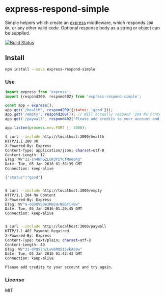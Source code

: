 # express-respond-simple

Simple helpers which create an [express](http://expressjs.com/) middleware, which responds `200 OK`, or any other valid
code. Optional response body as a string or object can be supplied.

[![Build Status](https://travis-ci.org/hugojosefson/express-respond-simple.svg?branch=master)](https://travis-ci.org/hugojosefson/express-respond-simple)

## Install

```bash
npm install --save express-respond-simple
```

### Use

```javascript
import express from 'express';
import {respond200, respond402} from 'express-respond-simple';

const app = express();
app.get('/health', respond200({status: 'good'}));
app.get('/empty', respond200()); // Will actually respond '204 No Content' instead of 200 if no body is given
app.get('/paywall', respond402('Please add credits to your account and try again.'));

app.listen(process.env.PORT || 3000);
```

```bash
$ curl --include http://localhost:3000/health
HTTP/1.1 200 OK
X-Powered-By: Express
Content-Type: application/json; charset=utf-8
Content-Length: 17
ETag: W/"11-sn4NhG2LGN3PiYCfMneoRg"
Date: Tue, 05 Jan 2016 01:38:39 GMT
Connection: keep-alive

{"status":"good"}


$ curl --include http://localhost:3000/empty
HTTP/1.1 204 No Content
X-Powered-By: Express
ETag: W/"a-oQDOV50e1MN2H/N8GYi+8w"
Date: Tue, 05 Jan 2016 01:39:45 GMT
Connection: keep-alive


$ curl --include http://localhost:3000/paywall
HTTP/1.1 402 Payment Required
X-Powered-By: Express
Content-Type: text/plain; charset=utf-8
Content-Length: 49
ETag: W/"31-0PQSlh/LwV6MQ515vkAE9w"
Date: Tue, 05 Jan 2016 01:42:43 GMT
Connection: keep-alive

Please add credits to your account and try again.
```

### License

MIT
